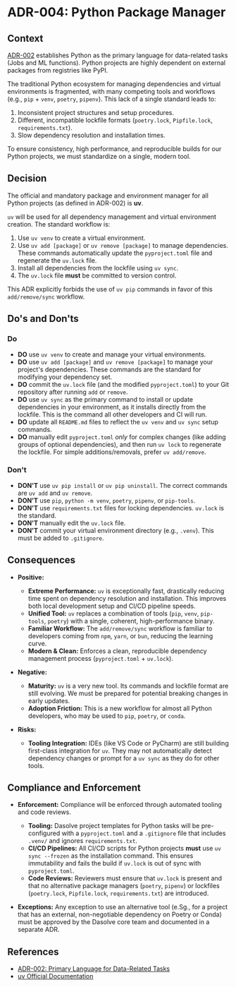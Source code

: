 # ADR-004: Python Package Manager

## Context

[ADR-002](./ADR-002.md) establishes Python as the primary language for data-related tasks (Jobs and ML functions). Python projects are highly dependent on external packages from registries like PyPI.

The traditional Python ecosystem for managing dependencies and virtual environments is fragmented, with many competing tools and workflows (e.g., `pip` + `venv`, `poetry`, `pipenv`). This lack of a single standard leads to:

1.  Inconsistent project structures and setup procedures.
2.  Different, incompatible lockfile formats (`poetry.lock`, `Pipfile.lock`, `requirements.txt`).
3.  Slow dependency resolution and installation times.

To ensure consistency, high performance, and reproducible builds for our Python projects, we must standardize on a single, modern tool.

## Decision

The official and mandatory package and environment manager for all Python projects (as defined in ADR-002) is **uv**.

`uv` will be used for all dependency management and virtual environment creation. The standard workflow is:

1.  Use `uv venv` to create a virtual environment.
2.  Use `uv add [package]` or `uv remove [package]` to manage dependencies. These commands automatically update the `pyproject.toml` file and regenerate the `uv.lock` file.
3.  Install all dependencies from the lockfile using `uv sync`.
4.  The `uv.lock` file **must** be committed to version control.

This ADR explicitly forbids the use of `uv pip` commands in favor of this `add/remove/sync` workflow.

## Do's and Don'ts

### Do

- **DO** use `uv venv` to create and manage your virtual environments.
- **DO** use `uv add [package]` and `uv remove [package]` to manage your project's dependencies. These commands are the standard for modifying your dependency set.
- **DO** commit the `uv.lock` file (and the modified `pyproject.toml`) to your Git repository after running `add` or `remove`.
- **DO** use `uv sync` as the primary command to install or update dependencies in your environment, as it installs directly from the lockfile. This is the command all other developers and CI will run.
- **DO** update all `README.md` files to reflect the `uv venv` and `uv sync` setup commands.
- **DO** manually edit `pyproject.toml` _only_ for complex changes (like adding groups of optional dependencies), and then run `uv lock` to regenerate the lockfile. For simple additions/removals, prefer `uv add/remove`.

### Don't

- **DON'T** use `uv pip install` or `uv pip uninstall`. The correct commands are `uv add` and `uv remove`.
- **DON'T** use `pip`, `python -m venv`, `poetry`, `pipenv`, or `pip-tools`.
- **DON'T** use `requirements.txt` files for locking dependencies. `uv.lock` is the standard.
- **DON'T** manually edit the `uv.lock` file.
- **DON'T** commit your virtual environment directory (e.g., `.venv`). This must be added to `.gitignore`.

## Consequences

- **Positive:**

  - **Extreme Performance:** `uv` is exceptionally fast, drastically reducing time spent on dependency resolution and installation. This improves both local development setup and CI/CD pipeline speeds.
  - **Unified Tool:** `uv` replaces a combination of tools (`pip`, `venv`, `pip-tools`, `poetry`) with a single, coherent, high-performance binary.
  - **Familiar Workflow:** The `add/remove/sync` workflow is familiar to developers coming from `npm`, `yarn`, or `bun`, reducing the learning curve.
  - **Modern & Clean:** Enforces a clean, reproducible dependency management process (`pyproject.toml` + `uv.lock`).

- **Negative:**

  - **Maturity:** `uv` is a very new tool. Its commands and lockfile format are still evolving. We must be prepared for potential breaking changes in early updates.
  - **Adoption Friction:** This is a new workflow for almost all Python developers, who may be used to `pip`, `poetry`, or `conda`.

- **Risks:**
  - **Tooling Integration:** IDEs (like VS Code or PyCharm) are still building first-class integration for `uv`. They may not automatically detect dependency changes or prompt for a `uv sync` as they do for other tools.

## Compliance and Enforcement

- **Enforcement:** Compliance will be enforced through automated tooling and code reviews.

  - **Tooling:** Dasolve project templates for Python tasks will be pre-configured with a `pyproject.toml` and a `.gitignore` file that includes `.venv/` and ignores `requirements.txt`.
  - **CI/CD Pipelines:** All CI/CD scripts for Python projects **must** use `uv sync --frozen` as the installation command. This ensures immutability and fails the build if `uv.lock` is out of sync with `pyproject.toml`.
  - **Code Reviews:** Reviewers must ensure that `uv.lock` is present and that no alternative package managers (`poetry`, `pipenv`) or lockfiles (`poetry.lock`, `Pipfile.lock`, `requirements.txt`) are introduced.

- **Exceptions:** Any exception to use an alternative tool (e.Sg., for a project that has an external, non-negotiable dependency on Poetry or Conda) must be approved by the Dasolve core team and documented in a separate ADR.

## References

- [ADR-002: Primary Language for Data-Related Tasks](./ADR-002.md)
- [uv Official Documentation](https://docs.astral.sh/uv/)
